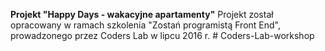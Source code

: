 **Projekt "Happy Days - wakacyjne apartamenty"**
Projekt został opracowany w ramach szkolenia "Zostań programistą Front End", prowadzonego przez Coders Lab w lipcu 2016 r.
#   C o d e r s - L a b - w o r k s h o p  
 